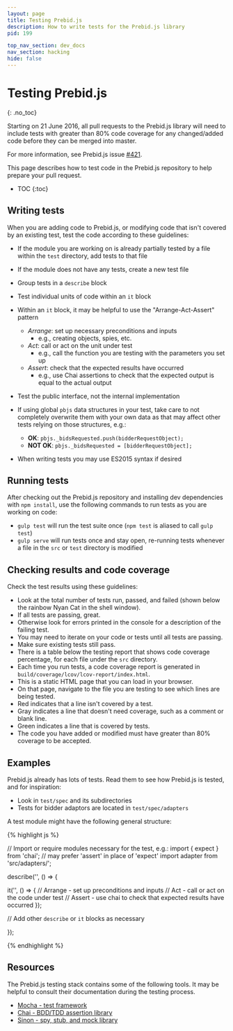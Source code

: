 ```yaml
---
layout: page
title: Testing Prebid.js
description: How to write tests for the Prebid.js library
pid: 199

top_nav_section: dev_docs
nav_section: hacking
hide: false
---
```


# Testing  Prebid.js
{: .no_toc}

Starting on 21 June 2016, all pull requests to the Prebid.js library will need to include tests with greater than 80% code coverage for any changed/added code before they can be merged into master.

For more information, see Prebid.js issue [#421](https://github.com/prebid/Prebid.js/issues/421).

This page describes how to test code in the Prebid.js repository to help prepare your pull request.

* TOC
{:toc}

## Writing tests

When you are adding code to Prebid.js, or modifying code that isn't covered by an existing test, test the code according to these guidelines:

- If the module you are working on is already partially tested by a file within the `test` directory, add tests to that file
- If the module does not have any tests, create a new test file
- Group tests in a `describe` block
- Test individual units of code within an `it` block
- Within an `it` block, it may be helpful to use the "Arrange-Act-Assert" pattern
  - _Arrange_: set up necessary preconditions and inputs
    - e.g., creating objects, spies, etc.
  - _Act_: call or act on the unit under test
    - e.g., call the function you are testing with the parameters you set up
  - _Assert_: check that the expected results have occurred
    - e.g., use Chai assertions to check that the expected output is equal to the actual output
- Test the public interface, not the internal implementation
- If using global `pbjs` data structures in your test, take care to not completely overwrite them with your own data as that may affect other tests relying on those structures, e.g.:
    - **OK**: `pbjs._bidsRequested.push(bidderRequestObject);`
    - **NOT OK**: `pbjs._bidsRequested = [bidderRequestObject];`

- When writing tests you may use ES2015 syntax if desired

## Running tests

After checking out the Prebid.js repository and installing dev dependencies with `npm install`, use the following commands to run tests as you are working on code:

- `gulp test` will run the test suite once (`npm test` is aliased to call `gulp test`)
- `gulp serve` will run tests once and stay open, re-running tests whenever a file in the `src` or `test` directory is modified

## Checking results and code coverage

Check the test results using these guidelines:

- Look at the total number of tests run, passed, and failed (shown below the rainbow Nyan Cat in the shell window).
- If all tests are passing, great.
- Otherwise look for errors printed in the console for a description of the failing test.
- You may need to iterate on your code or tests until all tests are passing.
- Make sure existing tests still pass.
- There is a table below the testing report that shows code coverage percentage, for each file under the `src` directory.
- Each time you run tests, a code coverage report is generated in `build/coverage/lcov/lcov-report/index.html`.
- This is a static HTML page that you can load in your browser.
- On that page, navigate to the file you are testing to see which lines are being tested.
- Red indicates that a line isn't covered by a test.
- Gray indicates a line that doesn't need coverage, such as a comment or blank line.
- Green indicates a line that is covered by tests.
- The code you have added or modified must have greater than 80% coverage to be accepted.

## Examples

Prebid.js already has lots of tests. Read them to see how Prebid.js is tested, and for inspiration:

- Look in `test/spec` and its subdirectories
- Tests for bidder adaptors are located in `test/spec/adapters`

A test module might have the following general structure:

{% highlight js %}

// Import or require modules necessary for the test, e.g.:
import { expect } from 'chai';  // may prefer 'assert' in place of 'expect'
import adapter from 'src/adapters/<adapter>';

describe('<Adapter>', () => {

  it('<description of unit or feature being tested>', () => {
    // Arrange - set up preconditions and inputs
    // Act - call or act on the code under test
    // Assert - use chai to check that expected results have occurred
  });

  // Add other `describe` or `it` blocks as necessary

});

{% endhighlight %}

## Resources

The Prebid.js testing stack contains some of the following tools. It may be helpful to consult their documentation during the testing process.

- [Mocha - test framework](http://mochajs.org/)
- [Chai - BDD/TDD assertion library](http://chaijs.com/)
- [Sinon - spy, stub, and mock library](http://sinonjs.org/)
